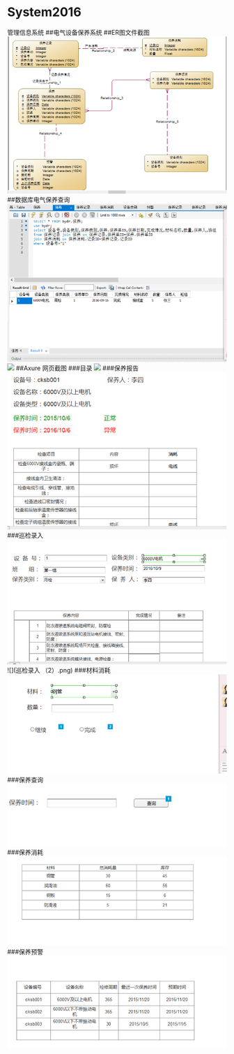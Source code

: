 # System2016
管理信息系统
##电气设备保养系统
##ER图文件截图
![](ER图文件截图.png)
##数据库电气保养查询
![](电气保养查询.png)
![](电气保养查询(2).png)
##Axure 网页截图
###目录
![](目录.png)
###保养报告
![](保养报告.png)
###巡检录入
![](巡检录入.png)
![](巡检录入 （2）.png)
###材料消耗
![](材料消耗.png)
###保养查询
![](保养查询.png)
###保养消耗
![](保养消耗.png)
###保养预警
![](保养预警.png)
